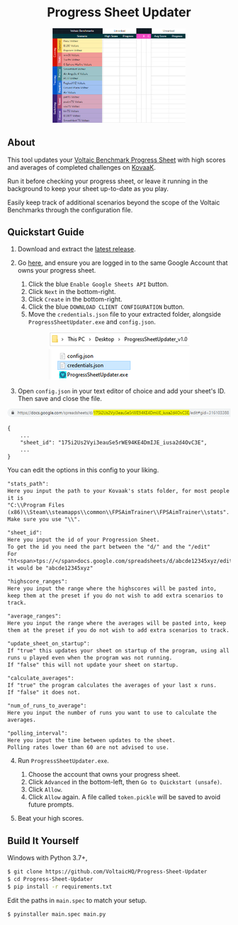 <h1 align="center">Progress Sheet Updater</h1>
<p align="center">
    <img width="300" alt="Screenshot" src="readmeimages/screenshot.gif">
</p>

## About

This tool updates your [Voltaic Benchmark Progress Sheet](https://docs.google.com/spreadsheets/d/1L6iCXTaSheZtVwtVR4b_FYJzcCZbEYVRsdFo7PI3HTk/) with high scores and averages of completed challenges on [KovaaK](https://store.steampowered.com/app/824270/KovaaK_20/).

Run it before checking your progress sheet, or leave it running in the background to keep your sheet up-to-date as you play.

Easily keep track of additional scenarios beyond the scope of the Voltaic Benchmarks through the configuration file.

## Quickstart Guide

1. Download and extract the [latest release](https://github.com/VoltaicHQ/Progress-Sheet-Updater/releases).

2. Go [here](https://developers.google.com/sheets/api/quickstart/python#step_1_turn_on_the), and ensure you are logged in to the same Google Account that owns your progress sheet.

    1. Click the blue `Enable Google Sheets API` button.
    2. Click `Next` in the bottom-right.
    3. Click `Create` in the bottom-right.
    4. Click the blue `DOWNLOAD CLIENT CONFIGURATION` button.
    5. Move the `credentials.json` file to your extracted folder, alongside `ProgressSheetUpdater.exe` and `config.json`.
    
<p align="center">
    <img alt="Folder contents before oauth" src="readmeimages/folder_contents_before_auth.png">
</p>

3. Open `config.json` in your text editor of choice and add your sheet's ID. Then save and close the file.

![Sheet ID from URL](/readmeimages/sheet_id_from_url.png) 

```
{
    ...
    "sheet_id": "175i2Us2Vyi3eauSe5rWE94KE4DmIJE_iusa2d4OvC3E",
    ...
}
```

You can edit the options in this config to your liking.
```
"stats_path":  
Here you input the path to your Kovaak's stats folder, for most people it is  
"C:\\Program Files (x86)\\Steam\\steamapps\\common\\FPSAimTrainer\\FPSAimTrainer\\stats".
Make sure you use "\\".
```
```
"sheet_id":  
Here you input the id of your Progression Sheet.  
To get the id you need the part between the "d/" and the "/edit"   
For "ht<span>tps://</span>docs.google.com/spreadsheets/d/abcde12345xyz/edit#gid=316103388" it would be "abcde12345xyz"   
```
```
"highscore_ranges":  
Here you input the range where the highscores will be pasted into, keep them at the preset if you do not wish to add extra scenarios to track.   
```
```
"average_ranges":  
Here you input the range where the averages will be pasted into, keep them at the preset if you do not wish to add extra scenarios to track.  
```
```
"update_sheet_on_startup":  
If "true" this updates your sheet on startup of the program, using all runs u played even when the program was not running.  
If "false" this will not update your sheet on startup.  
```
```
"calculate_averages":  
If "true" the program calculates the averages of your last x runs.  
If "false" it does not.  
```
```
"num_of_runs_to_average":  
Here you input the number of runs you want to use to calculate the averages.  
```
```
"polling_interval":  
Here you input the time between updates to the sheet.  
Polling rates lower than 60 are not advised to use.
```

4. Run `ProgressSheetUpdater.exe`.

    1. Choose the account that owns your progress sheet.
    2. Click `Advanced` in the bottom-left, then `Go to Quickstart (unsafe)`.
    3. Click `Allow`.
    4. Click `Allow` again. A file called `token.pickle` will be saved to avoid future prompts.

5. Beat your high scores.

## Build It Yourself

Windows with Python 3.7+,

```bash
$ git clone https://github.com/VoltaicHQ/Progress-Sheet-Updater
$ cd Progress-Sheet-Updater
$ pip install -r requirements.txt
```

Edit the paths in `main.spec` to match your setup.

```bash
$ pyinstaller main.spec main.py
```
